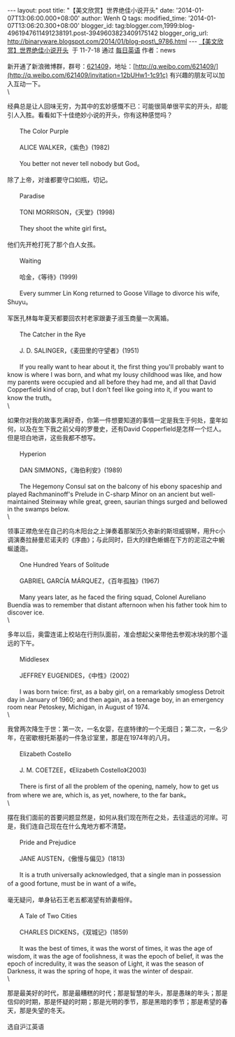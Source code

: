 --- layout: post title: "【美文欣赏】世界绝佳小说开头" date:
'2014-01-07T13:06:00.000+08:00' author: Wenh Q tags: modified\_time:
'2014-01-07T13:06:20.300+08:00' blogger\_id:
tag:blogger.com,1999:blog-4961947611491238191.post-3949603823409175142
blogger\_orig\_url:
http://binaryware.blogspot.com/2014/01/blog-post\_9786.html ---
[【美文欣赏】世界绝佳小说开头](http://blog.beanwoo.com/english/30/2011/07/19/1445)  于
11-7-18 通过 [每日英语](http://blog.beanwoo.com/english) 作者：news\
\
新开通了新浪微博群，群号：[621409](http://q.weibo.com/621409/invitation=12bUHw1-1c91c)，地址：[http://q.weibo.com/621409/](http://q.weibo.com/621409/invitation=12bUHw1-1c91c)
有兴趣的朋友可以加入互动一下。\
\

经典总是让人回味无穷，为其中的玄妙感慨不已：可能很简单很平实的开头，却能引人入胜。看看如下十佳绝妙小说的开头，你有这种感觉吗？\
\
　　The Color Purple\
\
　　ALICE WALKER，《紫色》(1982)\
\
　　You better not never tell nobody but God。\
 \
 除了上帝，对谁都要守口如瓶，切记。\
\
　　Paradise\
\
　　TONI MORRISON，《天堂》(1998)\
\
　　They shoot the white girl first。\
\
 他们先开枪打死了那个白人女孩。\
\
　　Waiting\
\
　　哈金，《等待》(1999)\
\
 　　Every summer Lin Kong returned to Goose Village to divorce his
wife, Shuyu。\
\
 军医孔林每年夏天都要回农村老家跟妻子淑玉商量一次离婚。\
\
　　The Catcher in the Rye\
\
　　J. D. SALINGER，《麦田里的守望者》(1951)\
\
　　If you really want to hear about it, the first thing you'll probably
want to know is where I was born, and what my lousy childhood was like,
and how my parents were occupied and all before they had me, and all
that David Copperfield kind of crap, but I don't feel like going into
it, if you want to know the truth。\
 \

如果你对我的故事充满好奇，你第一件想要知道的事情一定是我生于何处，童年如何，以及在生下我之前父母的罗曼史，还有David
Copperfield是怎样一个烂人。但是坦白地讲，这些我都不想写。\
\
　　Hyperion\
\
　　DAN SIMMONS，《海伯利安》(1989)\
\
　　The Hegemony Consul sat on the balcony of his ebony spaceship and
played Rachmaninoff's Prelude in C-sharp Minor on an ancient but
well-maintained Steinway while great, green, saurian things surged and
bellowed in the swamps below. \
 \

领事正襟危坐在自己的乌木阳台之上弹奏着那架历久弥新的斯坦威钢琴，用升c小调演奏拉赫曼尼诺夫的《序曲》；与此同时，巨大的绿色蜥蜴在下方的泥沼之中蜿蜒逶迤。\
\
　　One Hundred Years of Solitude\
\
　　GABRIEL GARCÍA MÁRQUEZ，《百年孤独》(1967)\
\
　　Many years later, as he faced the firing squad, Colonel Aureliano
Buendía was to remember that distant afternoon when his father took him
to discover ice. \
 \

多年以后，奥雷连诺上校站在行刑队面前，准会想起父亲带他去参观冰块的那个遥远的下午。\
\
　　Middlesex\
\
　　JEFFREY EUGENIDES，《中性》(2002)\
\
　　I was born twice: first, as a baby girl, on a remarkably smogless
Detroit day in January of 1960; and then again, as a teenage boy, in an
emergency room near Petoskey, Michigan, in August of 1974.\
 \

我曾两次降生于世：第一次，一名女婴，在底特律的一个无烟日；第二次，一名少年，在密歇根托斯基的一件急诊室里，那是在1974年的八月。\
\
　　Elizabeth Costello\
\
　　J. M. COETZEE，《Elizabeth Costello》(2003)\
\
　　There is first of all the problem of the opening, namely, how to get
us from where we are, which is, as yet, nowhere, to the far bank。\
 \

摆在我们面前的首要问题显然是，如何从我们现在所在之处，去往遥远的河岸。可是，我们连自己现在在什么鬼地方都不清楚。\
\
　　Pride and Prejudice\
\
　　JANE AUSTEN，《傲慢与偏见》(1813)\
\
　　It is a truth universally acknowledged, that a single man in
possession of a good fortune, must be in want of a wife。\
 \
 毫无疑问，单身钻石王老五都渴望有娇妻相伴。\
\
　　A Tale of Two Cities\
\
　　CHARLES DICKENS，《双城记》(1859)\
\
　　It was the best of times, it was the worst of times, it was the age
of wisdom, it was the age of foolishness, it was the epoch of belief, it
was the epoch of incredulity, it was the season of Light, it was the
season of Darkness, it was the spring of hope, it was the winter of
despair. \
 \

那是最美好的时代，那是最糟糕的时代；那是智慧的年头，那是愚昧的年头；那是信仰的时期，那是怀疑的时期；那是光明的季节，那是黑暗的季节；那是希望的春天，那是失望的冬天。\
\
 选自沪江英语
